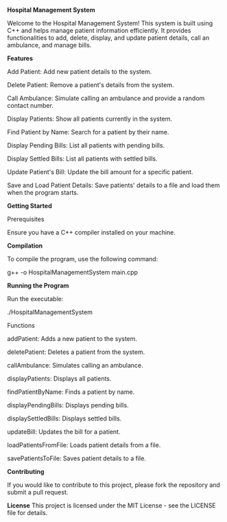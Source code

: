 **Hospital Management System**

Welcome to the Hospital Management System! This system is built using C++ and helps manage patient information efficiently. It provides functionalities to add, delete, display, and update patient details, call an ambulance, and manage bills.

**Features**

Add Patient: Add new patient details to the system.

Delete Patient: Remove a patient's details from the system.

Call Ambulance: Simulate calling an ambulance and provide a random contact number.

Display Patients: Show all patients currently in the system.

Find Patient by Name: Search for a patient by their name.

Display Pending Bills: List all patients with pending bills.

Display Settled Bills: List all patients with settled bills.

Update Patient's Bill: Update the bill amount for a specific patient.

Save and Load Patient Details: Save patients' details to a file and load them when the program starts.


**Getting Started**

Prerequisites

Ensure you have a C++ compiler installed on your machine.


**Compilation**

To compile the program, use the following command:

g++ -o HospitalManagementSystem main.cpp


**Running the Program**

Run the executable:

./HospitalManagementSystem

Functions

addPatient: Adds a new patient to the system.

deletePatient: Deletes a patient from the system.

callAmbulance: Simulates calling an ambulance.

displayPatients: Displays all patients.

findPatientByName: Finds a patient by name.

displayPendingBills: Displays pending bills.

displaySettledBills: Displays settled bills.

updateBill: Updates the bill for a patient.

loadPatientsFromFile: Loads patient details from a file.

savePatientsToFile: Saves patient details to a file.


**Contributing**

If you would like to contribute to this project, please fork the repository and submit a pull request.


**License**
This project is licensed under the MIT License - see the LICENSE file for details.

